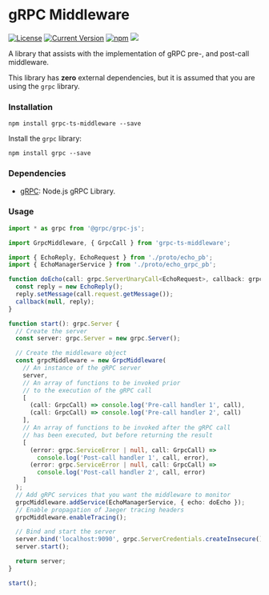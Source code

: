 # gRPC Middleware

[![License][license-image]][license-url]
[![Current Version](https://img.shields.io/npm/v/grpc-ts-middleware.svg)](https://www.npmjs.com/package/grpc-ts-middleware)
[![npm](https://img.shields.io/npm/dw/grpc-ts-middleware.svg)](https://www.npmjs.com/package/grpc-ts-middleware)
![](https://img.shields.io/bundlephobia/min/grpc-ts-middleware.svg?style=flat)

[license-url]: https://opensource.org/licenses/MIT
[license-image]: https://img.shields.io/npm/l/make-coverage-badge.svg

A library that assists with the implementation of gRPC pre-, and post-call middleware.

This library has **zero** external dependencies, but it is assumed that you are using the `grpc` library.

### Installation

```
npm install grpc-ts-middleware --save
```

Install the `grpc` library:

```
npm install grpc --save
```

### Dependencies

- [gRPC](https://www.npmjs.com/package/grpc): Node.js gRPC Library.

### Usage

```typescript
import * as grpc from '@grpc/grpc-js';

import GrpcMiddleware, { GrpcCall } from 'grpc-ts-middleware';

import { EchoReply, EchoRequest } from './proto/echo_pb';
import { EchoManagerService } from './proto/echo_grpc_pb';

function doEcho(call: grpc.ServerUnaryCall<EchoRequest>, callback: grpc.sendUnaryData<EchoReply>) {
  const reply = new EchoReply();
  reply.setMessage(call.request.getMessage());
  callback(null, reply);
}

function start(): grpc.Server {
  // Create the server
  const server: grpc.Server = new grpc.Server();

  // Create the middleware object
  const grpcMiddleware = new GrpcMiddleware(
    // An instance of the gRPC server
    server,
    // An array of functions to be invoked prior
    // to the execution of the gRPC call
    [
      (call: GrpcCall) => console.log('Pre-call handler 1', call),
      (call: GrpcCall) => console.log('Pre-call handler 2', call)
    ],
    // An array of functions to be invoked after the gRPC call
    // has been executed, but before returning the result
    [
      (error: grpc.ServiceError | null, call: GrpcCall) =>
        console.log('Post-call handler 1', call, error),
      (error: grpc.ServiceError | null, call: GrpcCall) =>
        console.log('Post-call handler 2', call, error)
    ]
  );
  // Add gRPC services that you want the middleware to monitor
  grpcMiddleware.addService(EchoManagerService, { echo: doEcho });
  // Enable propagation of Jaeger tracing headers
  grpcMiddleware.enableTracing();

  // Bind and start the server
  server.bind('localhost:9090', grpc.ServerCredentials.createInsecure());
  server.start();

  return server;
}

start();
```
